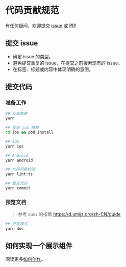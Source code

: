 # 代码贡献规范

有任何疑问，欢迎提交 [issue](https://github.com/24jieqi/react-native-xiaoshu/issues) 或 [PR](https://github.com/24jieqi/react-native-xiaoshu/pulls)!

## 提交 issue

- 确定 issue 的类型。
- 避免提交重复的 issue，在提交之前搜索现有的 issue。
- 在标签、标题或内容中体现明确的意图。

## 提交代码

### 准备工作

```bash
## 安装依赖
yarn

## 安装 ios 依赖
cd ios && pod install
```

```bash
## iOS
yarn ios

## Android
yarn android

## 代码风格检测
yarn lint:ts

## 提交代码
yarn commit
```

### 预览文档

> 参考 `dumi` 的指南 https://d.umijs.org/zh-CN/guide

```bash
## 开发模式
yarn doc
```

## 如何实现一个展示组件

阅读更多[如何创作](./docs/guide/how-to-create.md)。
